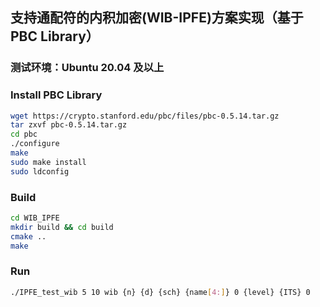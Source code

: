 ## 支持通配符的内积加密(WIB-IPFE)方案实现（基于 PBC Library）
### 测试环境：Ubuntu 20.04 及以上
### Install PBC Library
```bash
wget https://crypto.stanford.edu/pbc/files/pbc-0.5.14.tar.gz
tar zxvf pbc-0.5.14.tar.gz
cd pbc
./configure
make
sudo make install
sudo ldconfig
```


### Build
```bash
cd WIB_IPFE
mkdir build && cd build
cmake ..
make
```

### Run
```bash
./IPFE_test_wib 5 10 wib {n} {d} {sch} {name[4:]} 0 {level} {ITS} 0
```
